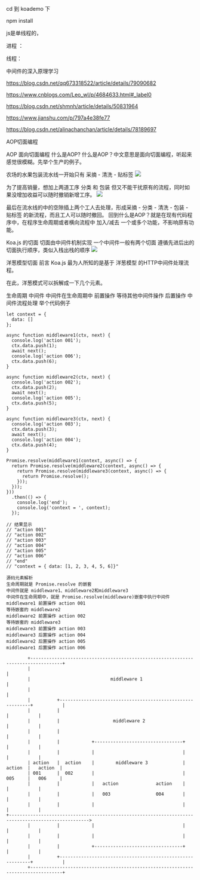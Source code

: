 cd 到 koademo 下

npm install 

js是单线程的，

进程 ：

线程：

中间件的深入原理学习

https://blog.csdn.net/qq673318522/article/details/79090682


https://www.cnblogs.com/Leo_wl/p/4684633.html#_label0


https://blog.csdn.net/shmnh/article/details/50831964


https://www.jianshu.com/p/797a4e38fe77


https://blog.csdn.net/alinachanchan/article/details/78189697


AOP切面编程

AOP 面向切面编程
什么是AOP?
什么是AOP？中文意思是面向切面编程，听起来感觉很模糊。先举个生产的例子。

农场的水果包装流水线一开始只有 采摘 - 清洗 - 贴标签
<img src="https://user-images.githubusercontent.com/8216630/42586566-0014a912-856b-11e8-8e96-6aa54db8f60c.png">

为了提高销量，想加上两道工序 分类 和 包装 但又不能干扰原有的流程，同时如果没增加收益可以随时撤销新增工序。
<img src="https://user-images.githubusercontent.com/8216630/42586569-0113afe8-856b-11e8-9580-4238053ddc60.png">

最后在流水线的中的空隙插上两个工人去处理，形成采摘 - 分类 - 清洗 - 包装 - 贴标签 的新流程，而且工人可以随时撤回。
回到什么是AOP？就是在现有代码程序中，在程序生命周期或者横向流程中 加入/减去 一个或多个功能，不影响原有功能。

Koa.js 的切面
切面由中间件机制实现
一个中间件一般有两个切面
遵循先进后出的切面执行顺序，类似入栈出栈的顺序
<img src="https://user-images.githubusercontent.com/8216630/42587672-084c4402-856e-11e8-8fb4-dde31009baad.png">


洋葱模型切面
前言
Koa.js 最为人所知的是基于 洋葱模型 的HTTP中间件处理流程。

在此，洋葱模式可以拆解成一下几个元素。

生命周期
中间件
中间件在生命周期中
前置操作
等待其他中间件操作
后置操作
中间件流程处理
举个代码例子
```
let context = {
  data: []
};

async function middleware1(ctx, next) {
  console.log('action 001');
  ctx.data.push(1);
  await next();
  console.log('action 006');
  ctx.data.push(6);
}

async function middleware2(ctx, next) {
  console.log('action 002');
  ctx.data.push(2);
  await next();
  console.log('action 005');
  ctx.data.push(5);
}

async function middleware3(ctx, next) {
  console.log('action 003');
  ctx.data.push(3);
  await next();
  console.log('action 004');
  ctx.data.push(4);
}

Promise.resolve(middleware1(context, async() => {
  return Promise.resolve(middleware2(context, async() => {
    return Promise.resolve(middleware3(context, async() => {
      return Promise.resolve();
    }));
  }));
}))
  .then(() => {
    console.log('end');
    console.log('context = ', context);
  });

// 结果显示
// "action 001"
// "action 002"
// "action 003"
// "action 004"
// "action 005"
// "action 006"
// "end"
// "context = { data: [1, 2, 3, 4, 5, 6]}"
```
```
源码元素解析
生命周期就是 Promise.resolve 的嵌套
中间件就是 middleware1、middleware2和middleware3
中间件在生命周期中，就是 Promise.resolve(middleware)嵌套中执行中间件
middleware1 前置操作 action 001
等待嵌套的 middleware2
middleware2 前置操作 action 002
等待嵌套的 middleware3
middleware3 前置操作 action 003
middleware3 后置操作 action 004
middleware2 后置操作 action 005
middleware1 后置操作 action 006
```
```
        +----------------------------------------------------------------------------------+
        |                                                                                  |
        |                              middleware 1                                        |
        |                                                                                  |
        |          +-----------------------------------------------------------+           |
        |          |                                                           |           |
        |          |                    middleware 2                           |           |
        |          |                                                           |           |
        |          |            +---------------------------------+            |           |
        |          |            |                                 |            |           |
        | action   |  action    |        middleware 3             |    action  |   action  |
        | 001      |  002       |                                 |    005     |   006     |
        |          |            |   action              action    |            |           |
        |          |            |   003                 004       |            |           |
        |          |            |                                 |            |           |
+---------------------------------------------------------------------------------------------------->
        |          |            |                                 |            |           |
        |          |            |                                 |            |           |
        |          |            +---------------------------------+            |           |
        |          +-----------------------------------------------------------+           |
        +----------------------------------------------------------------------------------+
```
